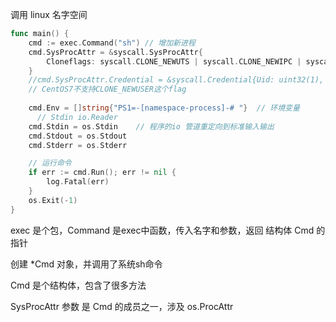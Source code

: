 调用 linux 名字空间

```go
func main() {
	cmd := exec.Command("sh") // 增加新进程
	cmd.SysProcAttr = &syscall.SysProcAttr{
		Cloneflags: syscall.CLONE_NEWUTS | syscall.CLONE_NEWIPC | syscall.CLONE_NEWPID | syscall.CLONE_NEWNS | syscall.CLONE_NEWUSER | syscall.CLONE_NEWNET,
	}
	//cmd.SysProcAttr.Credential = &syscall.Credential{Uid: uint32(1), Gid: uint32(1)}
	// CentOS7不支持CLONE_NEWUSER这个flag
    
    cmd.Env = []string{"PS1=-[namespace-process]-# "}  // 环境变量
      // Stdin io.Reader  
	cmd.Stdin = os.Stdin	// 程序的io 管道重定向到标准输入输出
	cmd.Stdout = os.Stdout
	cmd.Stderr = os.Stderr

    // 运行命令
	if err := cmd.Run(); err != nil {
		log.Fatal(err)
	}
	os.Exit(-1)
}

```

exec 是个包，Command 是exec中函数，传入名字和参数，返回 结构体 Cmd 的指针

 创建 *Cmd 对象，并调用了系统sh命令

Cmd 是个结构体，包含了很多方法

SysProcAttr 参数 是 Cmd 的成员之一，涉及 os.ProcAttr

